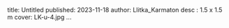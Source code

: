 title: Untitled
published: 2023-11-18
author: Llitka_Karmaton
desc : 1.5 x 1.5 m
cover: LK-u-4.jpg
...






